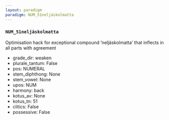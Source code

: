 ```yaml
---
layout: paradigm
paradigm: NUM_51neljäskolmatta
---
```

### ` NUM_51neljäskolmatta `

Optimisation hack for exceptional compound ’neljäskolmatta’ that inflects in all parts with agreement
* grade_dir: weaken
* plurale_tantum: False
* pos: NUMERAL
* stem_diphthong: None
* stem_vowel: None
* upos: NUM
* harmony: back
* kotus_av: None
* kotus_tn: 51
* clitics: False
* possessive: False
